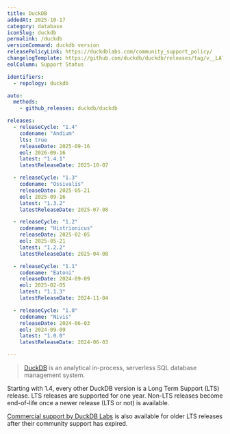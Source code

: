 ```yaml
---
title: DuckDB
addedAt: 2025-10-17
category: database
iconSlug: duckdb
permalink: /duckdb
versionCommand: duckdb version
releasePolicyLink: https://duckdblabs.com/community_support_policy/
changelogTemplate: https://github.com/duckdb/duckdb/releases/tag/v__LATEST__
eolColumn: Support Status

identifiers:
  - repology: duckdb

auto:
  methods:
    - github_releases: duckdb/duckdb

releases:
  - releaseCycle: "1.4"
    codename: "Andium"
    lts: true
    releaseDate: 2025-09-16
    eol: 2026-09-16
    latest: "1.4.1"
    latestReleaseDate: 2025-10-07

  - releaseCycle: "1.3"
    codename: "Ossivalis"
    releaseDate: 2025-05-21
    eol: 2025-09-16
    latest: "1.3.2"
    latestReleaseDate: 2025-07-08

  - releaseCycle: "1.2"
    codename: "Histrionicus"
    releaseDate: 2025-02-05
    eol: 2025-05-21
    latest: "1.2.2"
    latestReleaseDate: 2025-04-08

  - releaseCycle: "1.1"
    codename: "Eatoni"
    releaseDate: 2024-09-09
    eol: 2025-02-05
    latest: "1.1.3"
    latestReleaseDate: 2024-11-04

  - releaseCycle: "1.0"
    codename: "Nivis"
    releaseDate: 2024-06-03
    eol: 2024-09-09
    latest: "1.0.0"
    latestReleaseDate: 2024-06-03

---
```


> [DuckDB](https://duckdb.org/) is an analytical in-process, serverless SQL database management system.

Starting with 1.4, every other DuckDB version is a Long Term Support (LTS) release.
LTS releases are supported for one year.
Non-LTS releases become end-of-life once a newer release (LTS or not) is available.

[Commercial support by DuckDB Labs](https://duckdblabs.com/) is also available for older LTS releases after their community support has expired.
